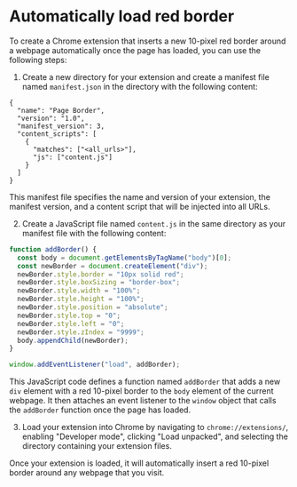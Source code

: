 # Automatically load red border

To create a Chrome extension that inserts a new 10-pixel red border around a webpage automatically once the page has loaded, you can use the following steps:

1. Create a new directory for your extension and create a manifest file named `manifest.json` in the directory with the following content:

```
{
  "name": "Page Border",
  "version": "1.0",
  "manifest_version": 3,
  "content_scripts": [
    {
      "matches": ["<all_urls>"],
      "js": ["content.js"]
    }
  ]
}
```

This manifest file specifies the name and version of your extension, the manifest version, and a content script that will be injected into all URLs.

2. Create a JavaScript file named `content.js` in the same directory as your manifest file with the following content:

```javascript
function addBorder() {
  const body = document.getElementsByTagName("body")[0];
  const newBorder = document.createElement("div");
  newBorder.style.border = "10px solid red";
  newBorder.style.boxSizing = "border-box";
  newBorder.style.width = "100%";
  newBorder.style.height = "100%";
  newBorder.style.position = "absolute";
  newBorder.style.top = "0";
  newBorder.style.left = "0";
  newBorder.style.zIndex = "9999";
  body.appendChild(newBorder);
}

window.addEventListener("load", addBorder);
```

This JavaScript code defines a function named `addBorder` that adds a new `div` element with a red 10-pixel border to the `body` element of the current webpage. It then attaches an event listener to the `window` object that calls the `addBorder` function once the page has loaded.

3. Load your extension into Chrome by navigating to `chrome://extensions/`, enabling "Developer mode", clicking "Load unpacked", and selecting the directory containing your extension files.

Once your extension is loaded, it will automatically insert a red 10-pixel border around any webpage that you visit.